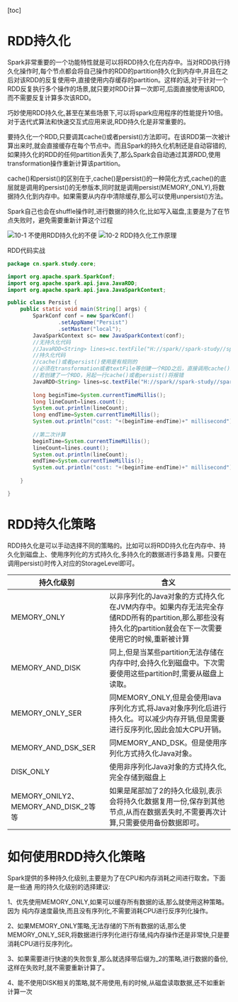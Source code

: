 [toc]
# RDD持久化

Spark非常重要的一个功能特性就是可以将RDD持久化在内存中。当对RDD执行持久化操作时,每个节点都会将自己操作的RDD的partition持久化到内存中,并且在之后对该RDD的反复使用中,直接使用内存缓存的partition。这样的话,对于针对一个RDD反复执行多个操作的场景,就只要对RDD计算一次即可,后面直接使用该RDD,而不需要反复计算多次该RDD。

巧妙使用RDD持久化,甚至在某些场景下,可以将spark应用程序的性能提升10倍。对于迭代式算法和快速交互式应用来说,RDD持久化是非常重要的。

要持久化一个RDD,只要调其cache()或者persist()方法即可。在该RDD第一次被计算出来时,就会直接缓存在每个节点中。而且Spark的持久化机制还是自动容错的,如果持久化的RDD的任何partition丢失了,那么Spark会自动通过其源RDD,使用transformation操作重新计算该partition。

cache()和persist()的区别在于,cache()是persist()的一种简化方式,cache()的底层就是调用的persist()的无参版本,同时就是调用persist(MEMORY_ONLY),将数据持久化到内存中。如果需要从内存中清除缓存,那么可以使用unpersist()方法。

Spark自己也会在shuffle操作时,进行数据的持久化,比如写入磁盘,主要是为了在节点失败时，避免需要重新计算这个过程

![10-1 不使用RDD持久化的不便]()
![10-2 RDD持久化工作原理]()

RDD代码实战
```java
package cn.spark.study.core;

import org.apache.spark.SparkConf;
import org.apache.spark.api.java.JavaRDD;
import org.apache.spark.api.java.JavaSparkContext;

public class Persist {
	public static void main(String[] args) {
		SparkConf conf = new SparkConf()
				.setAppName("Persist")
				.setMaster("local");
		JavaSparkContext sc= new JavaSparkContext(conf);
		//无持久化代码
		//JavaRDD<String> lines=sc.textFile("H://spark//spark-study//spark.txt");
		//持久化代码
		//cache()或者persist()使用是有规则的
		//必须在transformation或者textFile等创建一个RDD之后，直接调用cache()或者persist()
		//若创建了一个RDD，另起一行cache()或者persist()将报错
		JavaRDD<String> lines=sc.textFile("H://spark//spark-study//spark.txt").cache();
		
		long beginTime=System.currentTimeMillis();
		long lineCount=lines.count();
		System.out.println(lineCount);
		long endTime=System.currentTimeMillis();
		System.out.println("cost: "+(beginTime-endTime)+" millisecond");
		
		//第二次计算
		beginTime=System.currentTimeMillis();
		lineCount=lines.count();
		System.out.println(lineCount);
		endTime=System.currentTimeMillis();
		System.out.println("cost: "+(beginTime-endTime)+" millisecond");
		
	}

}
```
# RDD持久化策略

RDD持久化是可以手动选择不同的策略的。比如可以将RDD持久化在内存中、持久化到磁盘上、使用序列化的方式持久化,多持久化的数据进行多路复用。只要在调用persist()时传入对应的StorageLevel即可。

| 持久化级别    |  含义   |
| --- | --- |
| MEMORY_ONLY    | 以非序列化的Java对象的方式持久化在JVM内存中。如果内存无法完全存储RDD所有的partition,那么那些没有持久化的partition就会在下一次需要使用它的时候,重新被计算    |
|  MEMORY_AND_DISK   |  同上,但是当某些partition无法存储在内存中时,会持久化到磁盘中。下次需要使用这些partition时,需要从磁盘上读取。   |
|  MEMORY_ONLY_SER   |  同MEMORY_ONLY,但是会使用lava序列化方式,将Java对象序列化后进行持久化。可以减少内存开销,但是需要进行反序列化,因此会加大CPU开销。 |
| MEMORY_AND_DSK_SER    |   同MEMORY_AND_DSK。但是使用序列化方式持久化Java对象。  |
| DISK_ONLY    |  使用非序列化Java对象的方式持久化,完全存储到磁盘上   |
|  MEMORY_ONILY2、MEMORY_AND_DISK_2等等   |  如果是尾部加了2的持久化级别,表示会将持久化数据复用一份,保存到其他节点,从而在数据丢失时,不需要再次计算,只需要使用备份数据即可。   |

# 如何使用RDD持久化策略
Spark提供的多种持久化级别,主要是为了在CPU和内存消耗之间进行取舍。下面是一些通
用的持久化级别的选择建议:

1、优先使用MEMORY_ONLY,如果可以缓存所有数据的话,那么就使用这种策略。因为
纯内存速度最快,而且没有序列化,不需要消耗CPU进行反序列化操作。

2、如果MEMORY_ONLY策略,无法存储的下所有数据的话,那么使MEMORY_ONLY_SER,将数据进行序列化进行存储,纯内存操作还是非常快,只是要消耗CPU进行反序列化。

3、如果需要进行快速的失败恢复,那么就选择带后缀为_2的策略,进行数据的备份,这样在失败时,就不需要重新计算了。

4、能不使用DISK相关的策略,就不用使用,有的时候,从磁盘读取数据,还不如重新计算一次
